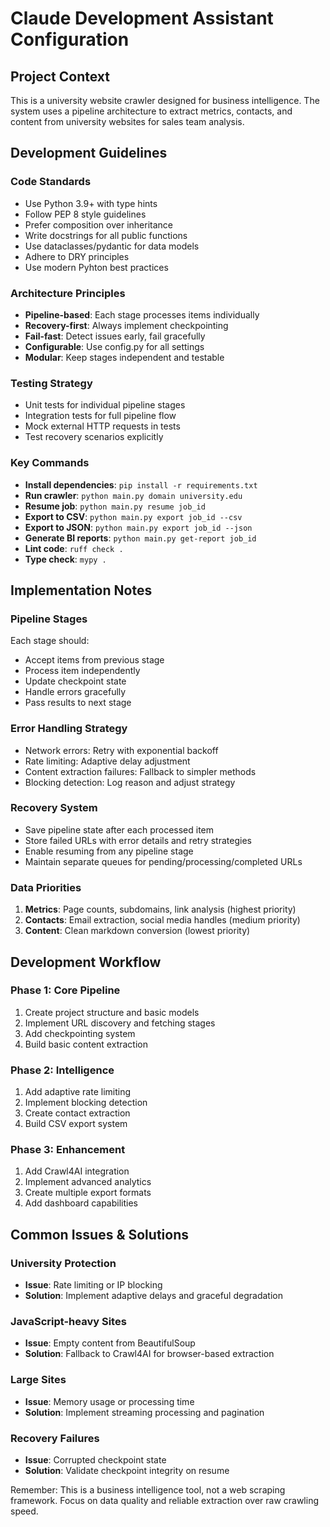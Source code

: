# Claude Development Assistant Configuration

## Project Context
This is a university website crawler designed for business intelligence. The system uses a pipeline architecture to extract metrics, contacts, and content from university websites for sales team analysis.

## Development Guidelines

### Code Standards
- Use Python 3.9+ with type hints
- Follow PEP 8 style guidelines  
- Prefer composition over inheritance
- Write docstrings for all public functions
- Use dataclasses/pydantic for data models
- Adhere to DRY principles
- Use modern Pyhton best practices

### Architecture Principles
- **Pipeline-based**: Each stage processes items individually
- **Recovery-first**: Always implement checkpointing
- **Fail-fast**: Detect issues early, fail gracefully
- **Configurable**: Use config.py for all settings
- **Modular**: Keep stages independent and testable

### Testing Strategy
- Unit tests for individual pipeline stages
- Integration tests for full pipeline flow
- Mock external HTTP requests in tests
- Test recovery scenarios explicitly

### Key Commands
- **Install dependencies**: `pip install -r requirements.txt`
- **Run crawler**: `python main.py domain university.edu`
- **Resume job**: `python main.py resume job_id`
- **Export to CSV**: `python main.py export job_id --csv`
- **Export to JSON**: `python main.py export job_id --json`
- **Generate BI reports**: `python main.py get-report job_id`
- **Lint code**: `ruff check .`
- **Type check**: `mypy .`

## Implementation Notes

### Pipeline Stages
Each stage should:
- Accept items from previous stage
- Process item independently
- Update checkpoint state
- Handle errors gracefully
- Pass results to next stage

### Error Handling Strategy
- Network errors: Retry with exponential backoff
- Rate limiting: Adaptive delay adjustment
- Content extraction failures: Fallback to simpler methods
- Blocking detection: Log reason and adjust strategy

### Recovery System
- Save pipeline state after each processed item
- Store failed URLs with error details and retry strategies
- Enable resuming from any pipeline stage
- Maintain separate queues for pending/processing/completed URLs

### Data Priorities
1. **Metrics**: Page counts, subdomains, link analysis (highest priority)
2. **Contacts**: Email extraction, social media handles (medium priority)  
3. **Content**: Clean markdown conversion (lowest priority)

## Development Workflow

### Phase 1: Core Pipeline
1. Create project structure and basic models
2. Implement URL discovery and fetching stages
3. Add checkpointing system
4. Build basic content extraction

### Phase 2: Intelligence
1. Add adaptive rate limiting
2. Implement blocking detection
3. Create contact extraction
4. Build CSV export system

### Phase 3: Enhancement  
1. Add Crawl4AI integration
2. Implement advanced analytics
3. Create multiple export formats
4. Add dashboard capabilities

## Common Issues & Solutions

### University Protection
- **Issue**: Rate limiting or IP blocking
- **Solution**: Implement adaptive delays and graceful degradation

### JavaScript-heavy Sites
- **Issue**: Empty content from BeautifulSoup
- **Solution**: Fallback to Crawl4AI for browser-based extraction

### Large Sites
- **Issue**: Memory usage or processing time
- **Solution**: Implement streaming processing and pagination

### Recovery Failures
- **Issue**: Corrupted checkpoint state
- **Solution**: Validate checkpoint integrity on resume

Remember: This is a business intelligence tool, not a web scraping framework. Focus on data quality and reliable extraction over raw crawling speed.
